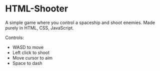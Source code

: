 # HTML-Shooter
 A simple game where you control a spaceship and shoot enemies. Made purely in HTML, CSS, JavaScript. 


Controls: 
- WASD to move
- Left click to shoot
- Move cursor to aim
- Space to dash